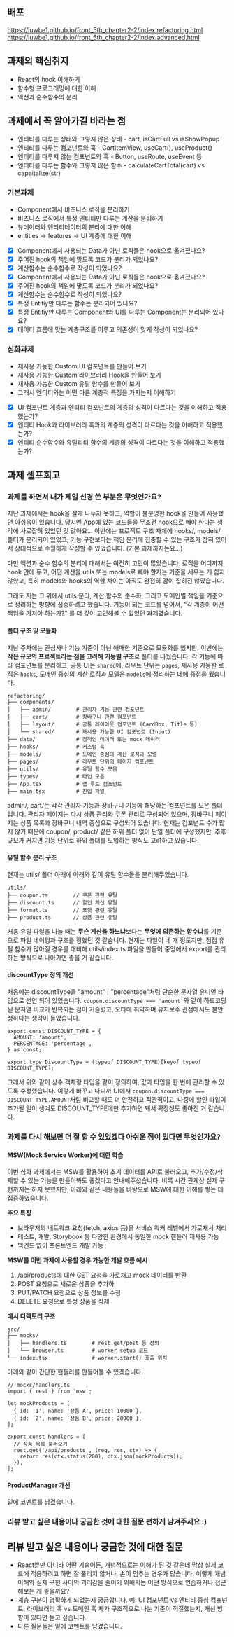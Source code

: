## 배포
https://luwbe1.github.io/front_5th_chapter2-2/index.refactoring.html <br>
https://luwbe1.github.io/front_5th_chapter2-2/index.advanced.html

## 과제의 핵심취지

- React의 hook 이해하기
- 함수형 프로그래밍에 대한 이해
- 액션과 순수함수의 분리

## 과제에서 꼭 알아가길 바라는 점

- 엔티티를 다루는 상태와 그렇지 않은 상태 - cart, isCartFull vs isShowPopup
- 엔티티를 다루는 컴포넌트와 훅 - CartItemView, useCart(), useProduct()
- 엔티티를 다루지 않는 컴포넌트와 훅 - Button, useRoute, useEvent 등
- 엔티티를 다루는 함수와 그렇지 않은 함수 - calculateCartTotal(cart) vs capaitalize(str)

### 기본과제

- Component에서 비즈니스 로직을 분리하기
- 비즈니스 로직에서 특정 엔티티만 다루는 계산을 분리하기
- 뷰데이터와 엔티티데이터의 분리에 대한 이해
- entities -> features -> UI 계층에 대한 이해

- [x] Component에서 사용되는 Data가 아닌 로직들은 hook으로 옮겨졌나요?
- [x] 주어진 hook의 책임에 맞도록 코드가 분리가 되었나요?
- [x] 계산함수는 순수함수로 작성이 되었나요?
- [x] Component에서 사용되는 Data가 아닌 로직들은 hook으로 옮겨졌나요?
- [x] 주어진 hook의 책임에 맞도록 코드가 분리가 되었나요?
- [x] 계산함수는 순수함수로 작성이 되었나요?
- [x] 특정 Entitiy만 다루는 함수는 분리되어 있나요?
- [x] 특정 Entitiy만 다루는 Component와 UI를 다루는 Component는 분리되어 있나요?
- [x] 데이터 흐름에 맞는 계층구조를 이루고 의존성이 맞게 작성이 되었나요?

### 심화과제

- 재사용 가능한 Custom UI 컴포넌트를 만들어 보기
- 재사용 가능한 Custom 라이브러리 Hook을 만들어 보기
- 재사용 가능한 Custom 유틸 함수를 만들어 보기
- 그래서 엔티티와는 어떤 다른 계층적 특징을 가지는지 이해하기

- [x] UI 컴포넌트 계층과 엔티티 컴포넌트의 계층의 성격이 다르다는 것을 이해하고 적용했는가?
- [x] 엔티티 Hook과 라이브러리 훅과의 계층의 성격이 다르다는 것을 이해하고 적용했는가?
- [x] 엔티티 순수함수와 유틸리티 함수의 계층의 성격이 다르다는 것을 이해하고 적용했는가?

## 과제 셀프회고

<!-- 과제에 대한 회고를 작성해주세요 -->

### 과제를 하면서 내가 제일 신경 쓴 부분은 무엇인가요?
지난 과제에서는 hook을 잘게 나누지 못하고, 역할이 불분명한 hook을 만들어 사용했던 아쉬움이 있습니다. 당시엔 App에 있는 코드들을 무조건 hook으로 빼야 한다는 생각에 사로잡혀 있었던 것 같아요...
이번에는 프로젝트 구조 자체에 hooks/, models/ 폴더가 분리되어 있었고, 기능 구현보다는 책임 분리에 집중할 수 있는 구조가 잡혀 있어서 상대적으로 수월하게 작성할 수 있었습니다. (기본 과제까지는요...)

다만 액션과 순수 함수의 분리에 대해서는 여전히 고민이 많았습니다. 로직을 어디까지 hook 안에 두고, 어떤 계산을 utils 또는 models로 빼야 할지는 기준을 세우는 게 쉽지 않았고, 특히 models와 hooks의 역할 차이는 아직도 완전히 감이 잡히진 않았습니다.

그래도 저는 그 위에서 utils 분리, 계산 함수의 순수화, 그리고 도메인별 책임을 기준으로 정리하는 방향에 집중하려고 했습니다.
기능이 되는 코드를 넘어서, "각 계층이 어떤 책임을 가져야 하는가?" 를 더 깊이 고민해볼 수 있었던 과제였습니다.


#### 폴더 구조 및 모듈화
지난 주차에는 관심사나 기능 기준이 아닌 애매한 기준으로 모듈화를 했지만, 이번에는 **작은 규모의 프로젝트라는 점을 고려해 기능별 구조**로 폴더를 나눴습니다. 각 기능에 따라 컴포넌트를 분리하고, 공통 UI는 `shared`에, 라우트 단위는 `pages`, 재사용 가능한 로직은 `hooks`, 도메인 중심의 계산 로직과 모델은 `models`에 정리하는 데에 중점을 뒀습니다.
```
refactoring/
├── components/
│   ├── admin/        # 관리자 기능 관련 컴포넌트
│   ├── cart/         # 장바구니 관련 컴포넌트
│   ├── layout/       # 공통 레이아웃 컴포넌트 (CardBox, Title 등)
│   └── shared/       # 재사용 가능한 UI 컴포넌트 (Input)
├── data/             # 정적인 데이터 또는 mock 데이터
├── hooks/            # 커스텀 훅
├── models/           # 도메인 중심의 계산 로직과 모델
├── pages/            # 라우트 단위의 페이지 컴포넌트
├── utils/            # 유틸 함수 모음
├── types/            # 타입 모음
├── App.tsx           # 앱 루트 컴포넌트
├── main.tsx          # 진입 파일
```
admin/, cart/는 각각 관리자 기능과 장바구니 기능에 해당하는 컴포넌트를 모은 폴더입니다.
관리자 페이지는 다시 상품 관리와 쿠폰 관리로 구성되어 있으며, 장바구니 페이지는 상품 목록과 장바구니 내역 중심으로 구성되어 있습니다.
현재는 컴포넌트 수가 많지 않기 때문에 coupon/, product/ 같은 하위 폴더 없이 단일 폴더에 구성했지만, 추후 규모가 커지면 기능 단위로 하위 폴더를 도입하는 방식도 고려하고 있습니다.


#### 유틸 함수 분리 구조
현재는 utils/ 폴더 아래에 아래와 같이 유틸 함수들을 분리해두었습니다.
```
utils/
├── coupon.ts        // 쿠폰 관련 유틸
├── discount.ts      // 할인 계산 유틸
├── format.ts        // 포맷 관련 유틸
├── product.ts       // 상품 관련 유틸
```
처음 유틸 파일을 나눌 때는 **무슨 계산을 하느냐**보다는 **무엇에 의존하는 함수냐**를 기준으로 파일 네이밍과 구조를 정했던 것 같습니다.
현재는 파일이 네 개 정도지만, 점점 유틸 함수가 많아질 경우를 대비해 utils/index.ts 파일을 만들어 중앙에서 export를 관리하는 방식으로 나아가면 좋을 거 같습니다.


#### discountType 정의 개선
처음에는 discountType을 "amount" | "percentage"처럼 단순한 문자열 유니언 타입으로 선언 되어 있었습니다.
`coupon.discountType === 'amount'`와 같이 하드코딩된 문자열 비교가 반복되는 점이 거슬렸고,
오타에 취약하며 유지보수 관점에서도 불안정하다는 생각이 들었습니다.
```
export const DISCOUNT_TYPE = {
  AMOUNT: 'amount',
  PERCENTAGE: 'percentage',
} as const;

export type DiscountType = (typeof DISCOUNT_TYPE)[keyof typeof DISCOUNT_TYPE];
```
그래서 위와 같이 상수 객체랑 타입을 같이 정의하여, 값과 타입을 한 번에 관리할 수 있도록 수정했습니다.
이렇게 바꾸고 나니까 UI에서 `coupon.discountType === DISCOUNT_TYPE.AMOUNT`처럼 비교할 때도 더 안전하고 직관적이고,
나중에 할인 타입이 추가될 일이 생겨도 DISCOUNT_TYPE에만 추가하면 돼서 확장성도 좋아진 거 같습니다.


### 과제를 다시 해보면 더 잘 할 수 있었겠다 아쉬운 점이 있다면 무엇인가요?
####  MSW(Mock Service Worker)에 대한 학습
이번 심화 과제에서는 MSW를 활용하여 초기 데이터를 API로 불러오고, 추가/수정/삭제할 수 있는 기능을 만들어봐도 좋겠다고 안내해주셨습니다. 비록 시간 관계상 실제 구현까지는 하지 못했지만, 아래와 같은 내용들을 바탕으로 MSW에 대한 이해를 쌓는 데 집중하였습니다.

**주요 특징**
- 브라우저의 네트워크 요청(fetch, axios 등)을 서비스 워커 레벨에서 가로채서 처리
- 테스트, 개발, Storybook 등 다양한 환경에서 동일한 mock 핸들러 재사용 가능
- 백엔드 없이 프론트엔드 개발 가능

**MSW를 이번 과제에 사용할 경우 가능한 개발 흐름 예시**
1. /api/products에 대한 GET 요청을 가로채고 mock 데이터를 반환
2. POST 요청으로 새로운 상품을 추가하
3. PUT/PATCH 요청으로 상품 정보를 수정
4. DELETE 요청으로 특정 상품을 삭제

**예시 디렉토리 구조**
```
src/
├── mocks/
│   ├── handlers.ts        # rest.get/post 등 정의
│   └── browser.ts         # worker setup 코드
└── index.tsx              # worker.start() 호출 위치
```

아래와 같이 간단한 핸들러를 만들어볼 수 있겠습니다.
```
// mocks/handlers.ts
import { rest } from 'msw';

let mockProducts = [
  { id: '1', name: '상품 A', price: 10000 },
  { id: '2', name: '상품 B', price: 20000 },
];

export const handlers = [
  // 상품 목록 불러오기
  rest.get('/api/products', (req, res, ctx) => {
    return res(ctx.status(200), ctx.json(mockProducts));
  }),
];

```

#### ProductManager 개선
밑에 코멘트를 남겼습니다.


### 리뷰 받고 싶은 내용이나 궁금한 것에 대한 질문 편하게 남겨주세요 :)


## 리뷰 받고 싶은 내용이나 궁금한 것에 대한 질문
- React뿐만 아니라 어떤 기술이든, 개념적으로는 이해가 된 것 같은데 막상 실제 코드에 적용하려고 하면 잘 풀리지 않거나, 손이 멈추는 경우가 많습니다. 이렇게 개념 이해와 실제 구현 사이의 괴리감을 줄이기 위해서는 어떤 방식으로 연습하거나 접근해보는 게 좋을까요?
- 계층 구분이 명확하게 되었는지 궁금합니다.
예: UI 컴포넌트 vs 엔티티 중심 컴포넌트, 라이브러리 훅 vs 도메인 훅
제가 구조적으로 나눈 기준이 적절했는지, 개선 방향이 있다면 듣고 싶습니다.
- 다른 질문들은 밑에 코멘트를 남겼습니다.
